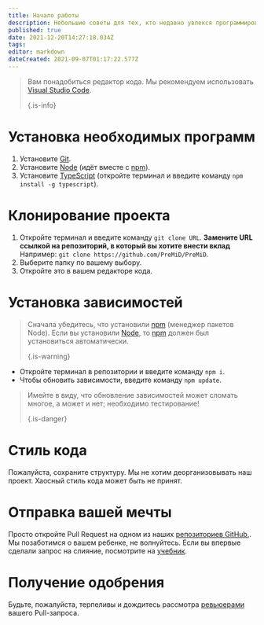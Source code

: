 ```yaml
---
title: Начало работы
description: Небольшие советы для тех, кто недавно увлекся программированием
published: true
date: 2021-12-20T14:27:18.034Z
tags:
editor: markdown
dateCreated: 2021-09-07T01:17:22.577Z
---
```


> Вам понадобиться редактор кода. Мы рекомендуем использовать [Visual Studio Code](https://code.visualstudio.com/).
>
> {.is-info}

# Установка необходимых программ
1. Установите [Git](https://git-scm.com/).
2. Установите [Node](https://nodejs.org/ru/) (идёт вместе с [npm](https://www.npmjs.com/)).
3. Установите [TypeScript](https://www.typescriptlang.org/index.html#download-links) (откройте терминал и введите команду `npm install -g typescript`).

# Клонирование проекта
1. Откройте терминал и введите команду `git clone URL`. **Замените URL ссылкой на репозиторий, в который вы хотите внести вклад**<br>Например: `git clone https://github.com/PreMiD/PreMiD`.
2. Выберите папку по вашему выбору.
3. Откройте это в вашем редакторе кода.

# Установка зависимостей
> Сначала убедитесь, что установили [npm](https://www.npmjs.com/) (менеджер пакетов Node). Если вы установили [Node](https://nodejs.org/ru/), то [npm](https://www.npmjs.com/) должен был установиться автоматически.
>
> {.is-warning}

- Откройте терминал в репозитории и введите команду `npm i`.
- Чтобы обновить зависимости, введите команду `npm update`.

> Имейте в виду, что обновление зависимостей может сломать многое, а может и нет; необходимо тестирование!
>
> {.is-danger}

# Стиль кода
Пожалуйста, сохраните структуру. Мы не хотим деорганизовывать наш проект. Хаосный стиль кода может быть не принят.

# Отправка вашей мечты
Просто откройте Pull Request на одном из наших [репозиториев GitHub,](https://github.com/PreMiD/). Мы позаботимся о вашем ребенке, не волнуйтесь. Если вы впервые сделали запрос на слияние, посмотрите на [учебник](https://help.github.com/en/articles/creating-a-pull-request).

# Получение одобрения
Будьте, пожалуйста, терпеливы и дождитесь рассмотра [ревьюерами](https://docs.premid.app/ru/dev/presence/guidelines#presence-reviewers) вашего Pull-запроса.
